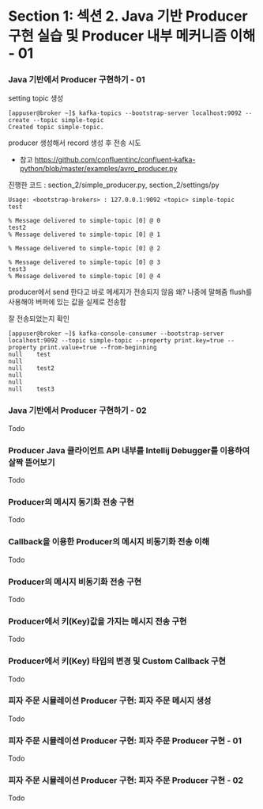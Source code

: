 # Section 1: 섹션 2. Java 기반 Producer 구현 실습 및 Producer 내부 메커니즘 이해 - 01

### Java 기반에서 Producer 구현하기 - 01

setting topic 생성

```shell
[appuser@broker ~]$ kafka-topics --bootstrap-server localhost:9092 --create --topic simple-topic
Created topic simple-topic.
```

producer 생성해서 record 생성 후 전송 시도

- 참고 https://github.com/confluentinc/confluent-kafka-python/blob/master/examples/avro_producer.py

진행한 코드 : section_2/simple_producer.py, section_2/settings/py

```shell
Usage: <bootstrap-brokers> : 127.0.0.1:9092 <topic> simple-topic
test

% Message delivered to simple-topic [0] @ 0
test2
% Message delivered to simple-topic [0] @ 1

% Message delivered to simple-topic [0] @ 2

% Message delivered to simple-topic [0] @ 3
test3
% Message delivered to simple-topic [0] @ 4
```

producer에서 send 한다고 바로 메세지가 전송되지 않음 왜? 나중에 말해줌
flush를 사용해야 버퍼에 있는 값을 실제로 전송함

잘 전송되었는지 확인
```shell
[appuser@broker ~]$ kafka-console-consumer --bootstrap-server localhost:9092 --topic simple-topic --property print.key=true --property print.value=true --from-beginning
null    test
null    
null    test2
null    
null    
null    test3
```

### Java 기반에서 Producer 구현하기 - 02

Todo

### Producer Java 클라이언트 API 내부를 Intellij Debugger를 이용하여 살짝 뜯어보기

Todo

### Producer의 메시지 동기화 전송 구현

Todo

### Callback을 이용한 Producer의 메시지 비동기화 전송 이해

Todo

### Producer의 메시지 비동기화 전송 구현

Todo

### Producer에서 키(Key)값을 가지는 메시지 전송 구현

Todo

### Producer에서 키(Key) 타입의 변경 및 Custom Callback 구현

Todo

### 피자 주문 시뮬레이션 Producer 구현: 피자 주문 메시지 생성

Todo

### 피자 주문 시뮬레이션 Producer 구현: 피자 주문 Producer 구현 - 01

Todo

### 피자 주문 시뮬레이션 Producer 구현: 피자 주문 Producer 구현 - 02

Todo 

